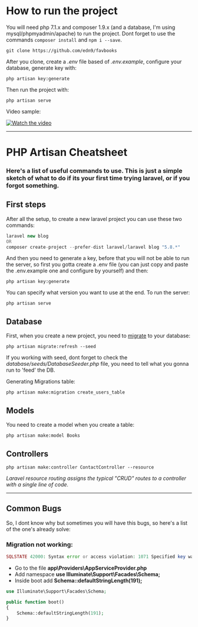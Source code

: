 # How to run the project

You will need php 7.1.x and composer 1.9.x (and a database, I'm using mysql/phpmyadmin/apache) to run the project. Dont forget to use the commands `composer install` and `npm i --save`.

`git clone https://github.com/edn9/favbooks`

After you clone, create a <i>.env</i> file based of <i>.env.example</i>, configure your database, generate key with:

`php artisan key:generate`

Then run the project with:

`php artisan serve`

Video sample:

[![Watch the video](ttps://i.imgur.com/9ZFToEA.jpg)](https://www.youtube.com/watch?v=CLikuBqQLQw)

---

# PHP Artisan Cheatsheet

### Here's a list of useful commands to use. This is just a simple sketch of what to do if its your first time trying laravel, or if you forgot something.

## First steps

After all the setup, to create a new laravel project you can use these two commands:

```php
laravel new blog
OR
composer create-project --prefer-dist laravel/laravel blog "5.8.*"
```

And then you need to generate a key, before that you will not be able to run the server, so first you gotta create a .env file (you can just copy and paste the .env.example one and configure by yourself) and then:

`php artisan key:generate`

You can specify what version you want to use at the end. To run the server:

`php artisan serve`

## Database

First, when you create a new project, you need to <a href="https://laravel.com/docs/5.8/migrations">migrate</a> to your database:

`php artisan migrate:refresh --seed`

If you working with seed, dont forget to check the <i>database/seeds/DatabaseSeeder.php</i> file, you need to tell what you gonna run to 'feed' the DB.

Generating Migrations table:

`php artisan make:migration create_users_table`

## Models

You need to create a model when you create a table:

`php artisan make:model Books`

## Controllers

`php artisan make:controller ContactController --resource`

<i>Laravel resource routing assigns the typical "CRUD" routes to a controller with a single line of code.</i>

---

## Common Bugs

So, I dont know why but sometimes you will have this bugs, so here's a list of the one's already solve:

### Migration not working:

```php
SQLSTATE 42000: Syntax error or access violation: 1071 Specified key was too long; max key length is 767 bytes com PHP
```

-   Go to the file <b>app\Providers\AppServiceProvider.php</b>
-   Add namespace <b>use Illuminate\Support\Facades\Schema;</b>
-   Inside boot add <b>Schema::defaultStringLength(191);</b>

```php
use Illuminate\Support\Facades\Schema;

public function boot()
{
    Schema::defaultStringLength(191);
}
```
